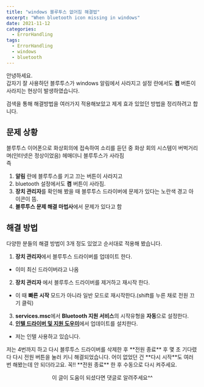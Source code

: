 ```yaml
---
title: "windows 블루투스 없어짐 해결법"
excerpt: "When bluetooth icon missing in windows"
date: 2021-11-12
categories: 
  - ErrorHandling
tags:
  - ErrorHandling
  - windows
  - bluetooth
---
```

안녕하세요.  
갑자기 잘 사용하던 블루투스가 windows 알림에서 사라지고 설정 란에서도 **켬** 버튼이 사라지는 현상이 발생하였습니다.  
  
검색을 통해 해결방법을 여러가지 적용해보았고 제게 효과 있었던 방법을 정리하려고 합니다.  
## 문제 상황
블루투스 이어폰으로 화상회의에 접속하여 소리를 듣던 중 화상 회의 시스템이 버벅거리며(인터넷은 정상이었음) 헤매더니 블루투스가 사라짐  
즉 
1. **알림** 란에 블루투스를 키고 끄는 버튼이 사라지고
2. bluetooth 설정에서도 **켬** 버튼이 사라짐.
3. **장치 관리자**를 확인해 봤을 때 블루투스 드라이버에 문제가 있다는 노란색 경고 아이콘이 뜸.
4. **블루투스 문제 해결 마법사**에서 문제가 있다고 함

## 해결 방법
다양한 분들의 해결 방법이 3개 정도 있었고 순서대로 적용해 봤습니다.
1. **장치 관리자**에서 블루투스 드라이버를 업데이트 한다.
  - 이미 최신 드라이버라고 나옴
2. **장치 관리자** 에서 블루투스 드라이버를 제거하고 재시작 한다.
  - 이 때 **빠른 시작** 모드가 아니라 일반 모드로 재시작한다.(shift를 누른 채로 전원 끄기 클릭)
3. **services.msc**에서 **Bluetooth 지원 서비스**의 시작유형을 **자동**으로 설정한다.
4. [**인텔 드라이버 및 지원 도우미**](https://www.intel.co.kr/content/www/kr/ko/support/intel-driver-support-assistant.html)에서 업데이트를 설치한다.
  - 저는 인텔 사용하고 있습니다.

<div class="notice--info" markdown="1">
저는 4번까지 하고 다시 블루투스 드라이버를 삭제한 후 **전원 종료** 후 몇 초 기다렸다 다시 전원 버튼을 눌러 키니 해결되었습니다.  
어이 없었던 건 **다시 시작**도 여러 번 해봤는데 안 되더라고요. 꼭!! **전원 종료** 한 후 수동으로 다시 켜주세요.
</div>
<p align = 'center'> 이 글이 도움이 되셨다면 댓글로 알려주세요^^ </p>
